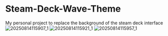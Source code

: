 # Steam-Deck-Wave-Theme
My personal project to replace the background of the steam deck interface
![20250814115907_1](https://github.com/user-attachments/assets/dfd3efce-8328-4d6a-ade0-942dc24bfb80)
![20250814115921_1](https://github.com/user-attachments/assets/aaeca996-e785-4669-8841-08e702baa2cf)
![20250814115957_1](https://github.com/user-attachments/assets/d1243b39-b489-49af-ba12-6d475a38d237)
